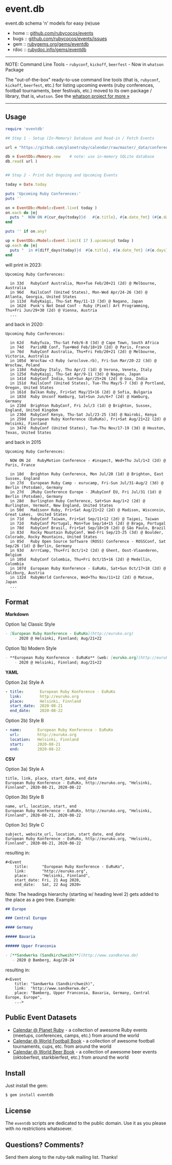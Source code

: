 # event.db

event.db schema 'n' models for easy (re)use

* home  :: [github.com/rubycocos/events](https://github.com/rubycocos/events)
* bugs  :: [github.com/rubycocos/events/issues](https://github.com/rubycocos/events/issues)
* gem   :: [rubygems.org/gems/eventdb](https://rubygems.org/gems/eventdb)
* rdoc  :: [rubydoc.info/gems/eventdb](http://rubydoc.info/gems/eventdb)



---

NOTE: Command Line Tools - `rubyconf`, `kickoff`, `beerfest` - Now in `whatson` Package

The "out-of-the-box" ready-to-use command line tools (that is, `rubyconf`, `kickoff`, `beerfest`, etc.)
for listing upcoming events (ruby conferences, football tournaments, beer festivals, etc.)
moved to its own package / library, that is, `whatson`.
See the [whatson project for more »](../whatson)

---



## Usage

``` ruby
require 'eventdb'

## Step 1 - Setup (In-Memory) Database and Read-in / Fetch Events

url = "https://github.com/planetruby/calendar/raw/master/_data/conferences2023.yml"

db = EventDb::Memory.new    # note: use in-memory SQLite database
db.read( url )


## Step 2 - Print Out Ongoing and Upcoming Events

today = Date.today

puts 'Upcoming Ruby Conferences:'
puts ''

on = EventDb::Model::Event.live( today )
on.each do |e|
  puts "  NOW ON #{cur_day(today)}d   #{e.title}, #{e.date_fmt} (#{e.days}d) @ #{e.place}"
end

puts '' if on.any?

up = EventDb::Model::Event.limit( 17 ).upcoming( today )
up.each do |e|
  puts "  in #{diff_days(today)}d  #{e.title}, #{e.date_fmt} (#{e.days}d) @ #{e.place}"
end
```

will print in 2023:

```
Upcoming Ruby Conferences:

  in 33d   RubyConf Australia, Mon+Tue Feb/20+21 (2d) @ Melbourne, Australia
  in 96d   RailsConf (United States), Mon-Wed Apr/24-26 (3d) @ Atlanta, Georgia, United States
  in 113d  RubyKaigi, Thu-Sat May/11-13 (3d) @ Nagano, Japan
  in 162d  Punk's Not Dead Conf - Ruby (Pixel) Art Programming, Thu+Fri Jun/29+30 (2d) @ Vienna, Austria
  ...
```


and back in 2020:

```
Upcoming Ruby Conferences:

  in 62d   Rubyfuza, Thu-Sat Feb/6-8 (3d) @ Cape Town, South Africa
  in 74d   ParisRB Conf, Tue+Wed Feb/18+19 (2d) @ Paris, France
  in 76d   RubyConf Australia, Thu+Fri Feb/20+21 (2d) @ Melbourne, Victoria, Australia
  in 105d  Wrocław <3 Ruby (wroclove.rb), Fri-Sun Mar/20-22 (3d) @ Wrocław, Poland
  in 118d  RubyDay Italy, Thu Apr/2 (1d) @ Verona, Veneto, Italy
  in 125d  RubyKaigi, Thu-Sat Apr/9-11 (3d) @ Nagano, Japan
  in 141d  RubyConf India, Sat+Sun Apr/25+26 (2d) @ Goa, India
  in 151d  RailsConf (United States), Tue-Thu May/5-7 (3d) @ Portland, Oregon, United States
  in 161d  Balkan Ruby, Fri+Sat May/15+16 (2d) @ Sofia, Bulgaria
  in 183d  Ruby Unconf Hamburg, Sat+Sun Jun/6+7 (2d) @ Hamburg, Germany
  in 210d  Brighton RubyConf, Fri Jul/3 (1d) @ Brighton, Sussex, England, United Kingdom
  in 230d  RubyConf Kenya, Thu-Sat Jul/23-25 (3d) @ Nairobi, Kenya
  in 259d  European Ruby Konference (EuRuKo), Fri+Sat Aug/21+22 (2d) @ Helsinki, Finnland
  in 347d  RubyConf (United States), Tue-Thu Nov/17-19 (3d) @ Houston, Texas, United States
```

and back in 2015

```
Upcoming Ruby Conferences:

  NOW ON 2d   RubyMotion Conference - #inspect, Wed+Thu Jul/1+2 (2d) @ Paris, France

  in 18d   Brighton Ruby Conference, Mon Jul/20 (1d) @ Brighton, East Sussex, England
  in 27d   European Ruby Camp - eurucamp, Fri-Sun Jul/31-Aug/2 (3d) @ Berlin (Potsdam), Germany
  in 27d   JRuby Conference Europe - JRubyConf EU, Fri Jul/31 (1d) @ Berlin (Potsdam), Germany
  in 28d   Burlington Ruby Conference, Sat+Sun Aug/1+2 (2d) @ Burlington, Vermont, New England, United States
  in 50d   Madison+ Ruby, Fri+Sat Aug/21+22 (2d) @ Madison, Wisconsin, Great Lakes,  United States
  in 71d   RubyConf Taiwan, Fri+Sat Sep/11+12 (2d) @ Taipei, Taiwan
  in 72d   RubyConf Portugal, Mon+Tue Sep/14+15 (2d) @ Braga, Portugal
  in 78d   RubyConf Brasil, Fri+Sat Sep/18+19 (2d) @ São Paulo, Brazil
  in 83d   Rocky Mountain RubyConf, Wed-Fri Sep/23-25 (3d) @ Boulder, Colorado, Rocky Mountains, United States
  in 85d   Ruby Open Source Software (ROSS) Conference - ROSSConf, Sat Sep/26 (1d) @ Berlin, Germany
  in 93d   ArrrCamp, Thu+Fri Oct/1+2 (2d) @ Ghent, Oost-Vlaanderen, Belgium
  in 105d  RubyConf Colombia, Thu+Fri Oct/15+16 (2d) @ Medellin, Colombia
  in 107d  European Ruby Konference - EuRuKo, Sat+Sun Oct/17+18 (2d) @ Salzburg, Austria
  in 132d  RubyWorld Conference, Wed+Thu Nov/11+12 (2d) @ Matsue, Japan
  ...
```



## Format

**Markdown**

Option 1a) Classic Style

``` markdown
- [European Ruby Konference - EuRuKo](http://euruko.org)
    - 2020 @ Helsinki, Finnland; Aug/21+22
```

Option 1b) Modern Style

``` markdown
- **European Ruby Konference - EuRuKo** (web: [euruko.org](http://euruko.org))
    - 2020 @ Helsinki, Finnland; Aug/21+22
```

**YAML**

Option 2a) Style A

``` yaml
- title:       European Ruby Konference - EuRuKo
  link:        http://euruko.org
  place:       Helsinki, Finnland
  start_date:  2020-08-21
  end_date:    2020-08-22
```

Option 2b) Style B

``` yaml
- name:       European Ruby Konference - EuRuKo
  url:        http://euruko.org
  location:   Helsinki, Finnland
  start:      2020-08-21
  end:        2020-08-22
```

**CSV**

Option 3a) Style A

``` csv
title, link, place, start_date, end_date
European Ruby Konference - EuRuKo, http://euruko.org, "Helsinki, Finnland", 2020-08-21, 2020-08-22
```

Option 3b) Style B

``` csv
name, url, location, start, end
European Ruby Konference - EuRuKo, http://euruko.org, "Helsinki, Finnland", 2020-08-21, 2020-08-22
```

Option 3c) Style C

``` csv
subject, website_url, location, start_date, end_date
European Ruby Konference - EuRuKo, http://euruko.org, "Helsinki, Finnland", 2020-08-21, 2020-08-22
```


resulting in:

```
#<Event
    title:      "European Ruby Konference - EuRuKo",
    link:       "http://euruko.org",
    place:      "Helsinki, Finnland",
    start_date: Fri, 21 Aug 2020,
    end_date:   Sat, 22 Aug 2020>
```

Note: The headings hierarchy (starting w/ heading level 2) gets added to the place as a
geo tree. Example:

``` markdown
## Europe

### Central Europe

#### Germany

##### Bavaria

###### Upper Franconia

- [**Sandwerka (Sandkirchweih)**](http://www.sandkerwa.de)
   - 2020 @ Bamberg, Aug/20-24
```

resulting in:

```
#<Event
    title: "Sandwerka (Sandkirchweih)",
    link:  "http://www.sandkerwa.de",
    place: "Bamberg, Upper Franconia, Bavaria, Germany, Central Europe, Europe",
    ...>
```



## Public Event Datasets

- [Calendar @ Planet Ruby](https://github.com/planetruby/calendar) - a collection of awesome Ruby events (meetups, conferences, camps, etc.) from around the world
- [Calendar @ World Football Book](https://github.com/footballbook/calendar) - a collection of awesome football tournaments, cups, etc. from around the world
- [Calendar @ World Beer Book](https://github.com/beerbook/calendar) - a collection of awesome beer events (oktoberfest, starkbierfest, etc.) from around the world



## Install

Just install the gem:

    $ gem install eventdb


## License

The `eventdb` scripts are dedicated to the public domain.
Use it as you please with no restrictions whatsoever.


## Questions? Comments?

Send them along to the ruby-talk mailing list.
Thanks!
